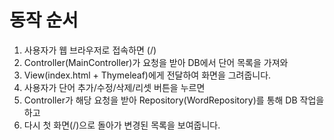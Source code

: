 # 동작 순서
1. 사용자가 웹 브라우저로 접속하면 (/)
2. Controller(MainController)가 요청을 받아 DB에서 단어 목록을 가져와
3. View(index.html + Thymeleaf)에게 전달하여 화면을 그려줍니다.
4. 사용자가 단어 추가/수정/삭제/리셋 버튼을 누르면
5. Controller가 해당 요청을 받아 Repository(WordRepository)를 통해 DB 작업을 하고
6. 다시 첫 화면(/)으로 돌아가 변경된 목록을 보여줍니다.

